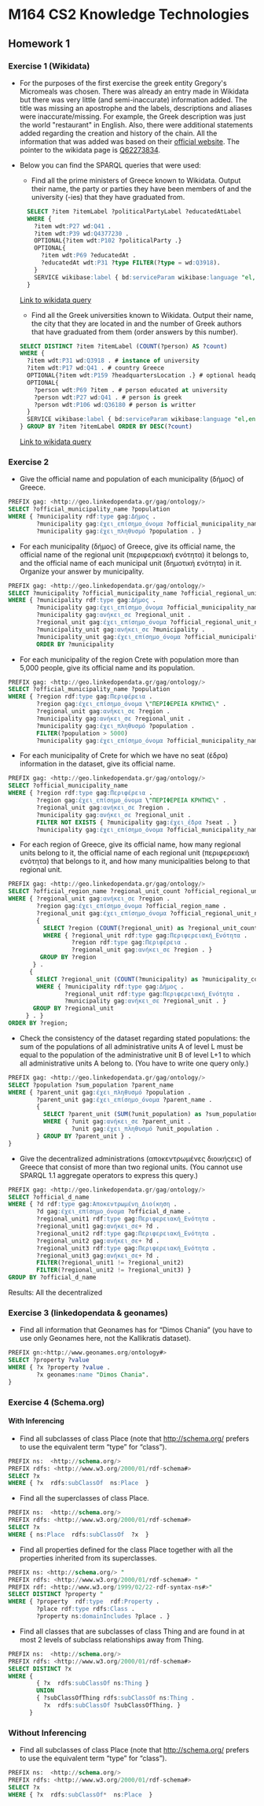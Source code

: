 # M164 CS2 Knowledge Technologies

## Homework 1

### Exercise 1 (Wikidata)

* For the purposes of the first exercise the greek entity Gregory's Micromeals was chosen. There was already an entry made in Wikidata but there was very little (and semi-inaccurate) information added. The title was missing an apostrophe and the labels, descriptions and aliases were inaccurate/missing. For example, the Greek description was just the world "restaurant" in English. Also, there were additional statements added regarding the creation and history of the chain. All the information that was added was based on their [official website](https://www.gregorys.gr/en). The pointer to the wikidata page is [Q62273834](https://www.wikidata.org/wiki/Q62273834).

* Below you can find the SPARQL queries that were used:
  * Find all the prime ministers of Greece known to Wikidata. Output their name,
  the party or parties they have been members of and the university (-ies) that they have graduated from.
  ```SQL
    SELECT ?item ?itemLabel ?politicalPartyLabel ?educatedAtLabel
    WHERE {
      ?item wdt:P27 wd:Q41 .
      ?item wdt:P39 wd:Q4377230 .
      OPTIONAL{?item wdt:P102 ?politicalParty .}
      OPTIONAL{
        ?item wdt:P69 ?educatedAt .
        ?educatedAt wdt:P31 ?type FILTER(?type = wd:Q3918).
      }
      SERVICE wikibase:label { bd:serviceParam wikibase:language "el,en". }
    }
    ```
    [Link to wikidata query](https://query.wikidata.org/#SELECT%20DISTINCT%20%3Fitem%20%3FitemLabel%20%28COUNT%28%3Fperson%29%20AS%20%3Fcount%29%0AWHERE%20%7B%0A%20%20%3Fitem%20wdt%3AP31%20wd%3AQ3918%20.%20%23%20instance%20of%20university%0A%20%20%3Fitem%20wdt%3AP17%20wd%3AQ41%20.%20%23%20country%20Greece%0A%20%20OPTIONAL%7B%3Fitem%20wdt%3AP159%20%3FheadquartersLocation%20.%7D%20%23%20optional%20headquarters%20location%0A%20%20OPTIONAL%7B%0A%20%20%20%20%3Fperson%20wdt%3AP69%20%3Fitem%20.%20%23%20person%20educated%20at%20university%0A%20%20%20%20%3Fperson%20wdt%3AP27%20wd%3AQ41%20.%20%23%20person%20is%20greek%0A%20%20%20%20%3Fperson%20wdt%3AP106%20wd%3AQ36180%20%23%20person%20is%20writter%20%0A%20%20%7D%0A%20%20SERVICE%20wikibase%3Alabel%20%7B%20bd%3AserviceParam%20wikibase%3Alanguage%20%22el%2Cen%22.%20%7D%0A%7D%20GROUP%20BY%20%3Fitem%20%3FitemLabel%20ORDER%20BY%20DESC%28%3Fcount%29)

  * Find all the Greek universities known to Wikidata. Output their name, the
  city that they are located in and the number of Greek authors that have
  graduated from them (order answers by this number).
  ```SQL  
  SELECT DISTINCT ?item ?itemLabel (COUNT(?person) AS ?count)
  WHERE {
    ?item wdt:P31 wd:Q3918 . # instance of university
    ?item wdt:P17 wd:Q41 . # country Greece
    OPTIONAL{?item wdt:P159 ?headquartersLocation .} # optional headquarters location
    OPTIONAL{
      ?person wdt:P69 ?item . # person educated at university
      ?person wdt:P27 wd:Q41 . # person is greek
      ?person wdt:P106 wd:Q36180 # person is writter
    }
    SERVICE wikibase:label { bd:serviceParam wikibase:language "el,en". }
  } GROUP BY ?item ?itemLabel ORDER BY DESC(?count)
  ```
  [Link to wikidata query](https://query.wikidata.org/#SELECT%20%3Fitem%20%3FitemLabel%20%3FpoliticalPartyLabel%20%3FeducatedAtLabel%0AWHERE%20%7B%0A%20%20%3Fitem%20wdt%3AP27%20wd%3AQ41%20.%0A%20%20%3Fitem%20wdt%3AP39%20wd%3AQ4377230%20.%0A%20%20OPTIONAL%7B%3Fitem%20wdt%3AP102%20%3FpoliticalParty%20.%7D%0A%20%20OPTIONAL%7B%0A%20%20%20%20%3Fitem%20wdt%3AP69%20%3FeducatedAt%20.%0A%20%20%20%20%3FeducatedAt%20wdt%3AP31%20%3Ftype%20FILTER%28%3Ftype%20%3D%20wd%3AQ3918%29.%0A%20%20%7D%0A%20%20SERVICE%20wikibase%3Alabel%20%7B%20bd%3AserviceParam%20wikibase%3Alanguage%20%22el%2Cen%22.%20%7D%0A%7D)

### Exercise 2
* Give the official name and population of each municipality (δήμος) of Greece.

```SQL
PREFIX gag: <http://geo.linkedopendata.gr/gag/ontology/>
SELECT ?official_municipality_name ?population
WHERE { ?municipality rdf:type gag:Δήμος .
        ?municipality gag:έχει_επίσημο_όνομα ?official_municipality_name .
        ?municipality gag:έχει_πληθυσμό ?population . }
```

* For each municipality (δήμος) of Greece, give its official name, the official
name of the regional unit (περιφερειακή ενότητα) it belongs to, and the official
name of each municipal unit (δημοτική ενότητα) in it. Organize your answer by
municipality.

```SQL
PREFIX gag: <http://geo.linkedopendata.gr/gag/ontology/>
SELECT ?municipality ?official_municipality_name ?official_regional_unit_name ?official_municipality_unit_name
WHERE { ?municipality rdf:type gag:Δήμος .
        ?municipality gag:έχει_επίσημο_όνομα ?official_municipality_name .
        ?municipality gag:ανήκει_σε ?regional_unit .
        ?regional_unit gag:έχει_επίσημο_όνομα ?official_regional_unit_name .
        ?municipality_unit gag:ανήκει_σε ?municipality .
        ?municipality_unit gag:έχει_επίσημο_όνομα ?official_municipality_unit_name . }
        ORDER BY ?municipality
```

* For each municipality of the region Crete with population more than 5,000
people, give its official name and its population.

```SQL
PREFIX gag: <http://geo.linkedopendata.gr/gag/ontology/>
SELECT ?official_municipality_name ?population
WHERE { ?region rdf:type gag:Περιφέρεια .
        ?region gag:έχει_επίσημο_όνομα \"ΠΕΡΙΦΕΡΕΙΑ ΚΡΗΤΗΣ\" .
        ?regional_unit gag:ανήκει_σε ?region .
        ?municipality gag:ανήκει_σε ?regional_unit .
        ?municipality gag:έχει_πληθυσμό ?population .
        FILTER(?population > 5000)
        ?municipality gag:έχει_επίσημο_όνομα ?official_municipality_name .}
```

* For each municipality of Crete for which we have no seat (έδρα) information in
the dataset, give its official name.
```SQL
PREFIX gag: <http://geo.linkedopendata.gr/gag/ontology/>
SELECT ?official_municipality_name
WHERE { ?region rdf:type gag:Περιφέρεια .
        ?region gag:έχει_επίσημο_όνομα \"ΠΕΡΙΦΕΡΕΙΑ ΚΡΗΤΗΣ\" .
        ?regional_unit gag:ανήκει_σε ?region .
        ?municipality gag:ανήκει_σε ?regional_unit .
        FILTER NOT EXISTS { ?municipality gag:έχει_έδρα ?seat . }
        ?municipality gag:έχει_επίσημο_όνομα ?official_municipality_name .}
```

* For each region of Greece, give its official name, how many regional units
belong to it, the official name of each regional unit (περιφερειακή ενότητα)
that belongs to it, and how many municipalities belong to that regional unit.

```SQL
PREFIX gag: <http://geo.linkedopendata.gr/gag/ontology/>
SELECT ?official_region_name ?regional_unit_count ?official_regional_unit_name ?municipality_count
WHERE { ?regional_unit gag:ανήκει_σε ?region .
        ?region gag:έχει_επίσημο_όνομα ?official_region_name .
        ?regional_unit gag:έχει_επίσημο_όνομα ?official_regional_unit_name .
        {
          SELECT ?region (COUNT(?regional_unit) as ?regional_unit_count)
          WHERE { ?regional_unit rdf:type gag:Περιφερειακή_Ενότητα .
                  ?region rdf:type gag:Περιφέρεια .
                  ?regional_unit gag:ανήκει_σε ?region . }
         GROUP BY ?region
       } .
      {
        SELECT ?regional_unit (COUNT(?municipality) as ?municipality_count)
        WHERE { ?municipality rdf:type gag:Δήμος .
                ?regional_unit rdf:type gag:Περιφερειακή_Ενότητα .
                ?municipality gag:ανήκει_σε ?regional_unit . }
       GROUP BY ?regional_unit
     } . }
ORDER BY ?region;
```

* Check the consistency of the dataset regarding stated populations: the sum of
the populations of all administrative units A of level L must be equal to the
population of the administrative unit B of level L+1 to which all administrative
units A belong to. (You have to write one query only.)

```SQL
PREFIX gag: <http://geo.linkedopendata.gr/gag/ontology/>
SELECT ?population ?sum_population ?parent_name
WHERE { ?parent_unit gag:έχει_πληθυσμό ?population .
        ?parent_unit gag:έχει_επίσημο_όνομα ?parent_name .
        {
          SELECT ?parent_unit (SUM(?unit_population) as ?sum_population)
          WHERE { ?unit gag:ανήκει_σε ?parent_unit .
                  ?unit gag:έχει_πληθυσμό ?unit_population .
        } GROUP BY ?parent_unit } .
}
```

* Give the decentralized administrations (αποκεντρωμένες διοικήςεις) of Greece
that consist of more than two regional units. (You cannot use SPARQL 1.1
aggregate operators to express this query.)

```SQL
PREFIX gag: <http://geo.linkedopendata.gr/gag/ontology/>
SELECT ?official_d_name
WHERE { ?d rdf:type gag:Αποκεντρωμένη_Διοίκηση .
        ?d gag:έχει_επίσημο_όνομα ?official_d_name .
        ?regional_unit1 rdf:type gag:Περιφερειακή_Ενότητα .
        ?regional_unit1 gag:ανήκει_σε+ ?d .
        ?regional_unit2 rdf:type gag:Περιφερειακή_Ενότητα .
        ?regional_unit2 gag:ανήκει_σε+ ?d .
        ?regional_unit3 rdf:type gag:Περιφερειακή_Ενότητα .
        ?regional_unit3 gag:ανήκει_σε+ ?d .
        FILTER(?regional_unit1 != ?regional_unit2)
        FILTER(?regional_unit2 != ?regional_unit3) }
GROUP BY ?official_d_name
```
Results:
All the decentralized

### Exercise 3 (linkedopendata & geonames)
* Find all information that Geonames has for “Dimos Chania” (you have to use
only Geonames here, not the Kallikratis dataset).
```SQL
PREFIX gn:<http://www.geonames.org/ontology#>
SELECT ?property ?value
WHERE { ?x ?property ?value .
        ?x geonames:name "Dimos Chania".
}
```
### Exercise 4 (Schema.org)

#### With Inferencing

* Find all subclasses of class Place (note that http://schema.org/ prefers to
use the equivalent term “type” for “class”).

```SQL
PREFIX ns:  <http://schema.org/>
PREFIX rdfs: <http://www.w3.org/2000/01/rdf-schema#>
SELECT ?x
WHERE { ?x  rdfs:subClassOf  ns:Place  }
```
* Find all the superclasses of class Place.
```SQL
PREFIX ns:  <http://schema.org/>
PREFIX rdfs: <http://www.w3.org/2000/01/rdf-schema#>
SELECT ?x
WHERE { ns:Place  rdfs:subClassOf  ?x  }  
```
* Find all properties defined for the class Place together with all the
properties inherited from its superclasses.
```SQL
PREFIX ns: <http://schema.org/> "
PREFIX rdfs: <http://www.w3.org/2000/01/rdf-schema#> "
PREFIX rdf: <http://www.w3.org/1999/02/22-rdf-syntax-ns#>"
SELECT DISTINCT ?property "
WHERE { ?property  rdf:type  rdf:Property .
        ?place rdf:type rdfs:Class .
        ?property ns:domainIncludes ?place . }
```
* Find all classes that are subclasses of class Thing and are found in at most 2
levels of subclass relationships away from Thing.
```SQL  
PREFIX ns:  <http://schema.org/>
PREFIX rdfs: <http://www.w3.org/2000/01/rdf-schema#>
SELECT DISTINCT ?x
WHERE {
        { ?x  rdfs:subClassOf ns:Thing }
        UNION
        { ?subClassOfThing rdfs:subClassOf ns:Thing .
          ?x  rdfs:subClassOf ?subClassOfThing. }
      }

```
### Without Inferencing

* Find all subclasses of class Place (note that http://schema.org/ prefers to
use the equivalent term “type” for “class”).

```SQL
PREFIX ns:  <http://schema.org/>
PREFIX rdfs: <http://www.w3.org/2000/01/rdf-schema#>
SELECT ?x
WHERE { ?x  rdfs:subClassOf*  ns:Place  }
